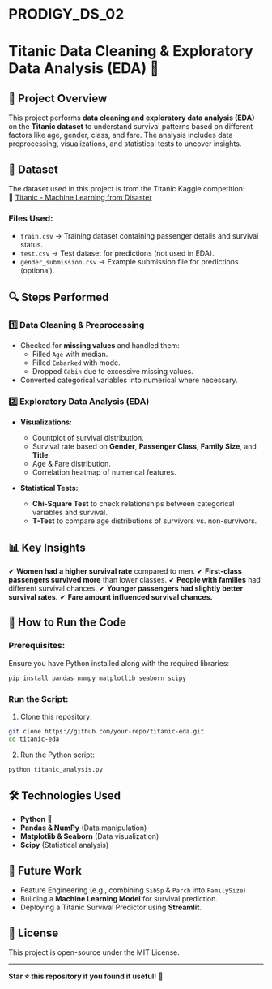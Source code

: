 # PRODIGY_DS_02

# Titanic Data Cleaning & Exploratory Data Analysis (EDA) 🚢

## 📌 Project Overview
This project performs **data cleaning and exploratory data analysis (EDA)** on the **Titanic dataset** to understand survival patterns based on different factors like age, gender, class, and fare. The analysis includes data preprocessing, visualizations, and statistical tests to uncover insights.

## 📂 Dataset
The dataset used in this project is from the Titanic Kaggle competition:  
🔗 [Titanic - Machine Learning from Disaster](https://www.kaggle.com/c/titanic/data)

### Files Used:
- `train.csv` → Training dataset containing passenger details and survival status.
- `test.csv` → Test dataset for predictions (not used in EDA).
- `gender_submission.csv` → Example submission file for predictions (optional).

## 🔍 Steps Performed
### 1️⃣ Data Cleaning & Preprocessing
- Checked for **missing values** and handled them:
  - Filled `Age` with median.
  - Filled `Embarked` with mode.
  - Dropped `Cabin` due to excessive missing values.
- Converted categorical variables into numerical where necessary.

### 2️⃣ Exploratory Data Analysis (EDA)
- **Visualizations:**
  - Countplot of survival distribution.
  - Survival rate based on **Gender**, **Passenger Class**, **Family Size**, and **Title**.
  - Age & Fare distribution.
  - Correlation heatmap of numerical features.

- **Statistical Tests:**
  - **Chi-Square Test** to check relationships between categorical variables and survival.
  - **T-Test** to compare age distributions of survivors vs. non-survivors.

## 📊 Key Insights
✔ **Women had a higher survival rate** compared to men.
✔ **First-class passengers survived more** than lower classes.
✔ **People with families** had different survival chances.
✔ **Younger passengers had slightly better survival rates.**
✔ **Fare amount influenced survival chances.**

## 🚀 How to Run the Code
### Prerequisites:
Ensure you have Python installed along with the required libraries:
```bash
pip install pandas numpy matplotlib seaborn scipy
```

### Run the Script:
1. Clone this repository:
```bash
git clone https://github.com/your-repo/titanic-eda.git
cd titanic-eda
```
2. Run the Python script:
```bash
python titanic_analysis.py
```

## 🛠 Technologies Used
- **Python** 🐍
- **Pandas & NumPy** (Data manipulation)
- **Matplotlib & Seaborn** (Data visualization)
- **Scipy** (Statistical analysis)

## 📢 Future Work
- Feature Engineering (e.g., combining `SibSp` & `Parch` into `FamilySize`)
- Building a **Machine Learning Model** for survival prediction.
- Deploying a Titanic Survival Predictor using **Streamlit**.

## 📜 License
This project is open-source under the MIT License.

---

**Star ⭐ this repository if you found it useful!** 🚀

